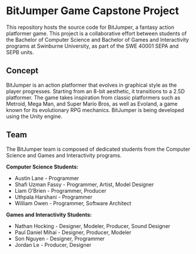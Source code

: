 # BitJumper Game Capstone Project

This repository hosts the source code for BitJumper, a fantasy action platformer game. This project is a collaborative effort between students of the Bachelor of Computer Science and Bachelor of Games and Interactivity programs at Swinburne University, as part of the SWE 40001 SEPA and SEPB units.

## Concept

BitJumper is an action platformer that evolves in graphical style as the player progresses. Starting from an 8-bit aesthetic, it transitions to a 2.5D platformer. The game takes inspiration from classic platformers such as Metroid, Mega Man, and Super Mario Bros, as well as Evoland, a game known for its evolutionary RPG mechanics. BitJumper is being developed using the Unity engine.

## Team

The BitJumper team is composed of dedicated students from the Computer Science and Games and Interactivity programs.

**Computer Science Students:**

- Austin Lane - Programmer
- Shafi Uzman Fassy - Programmer, Artist, Model Designer
- Liam O’Brien - Programmer, Producer
- Uthpala Harshani - Programmer
- William Owen - Programmer, Software Architect

**Games and Interactivity Students:**

- Nathan Hocking - Designer, Modeler, Producer, Sound Designer
- Paul Daniel Mihai - Designer, Producer, Modeler
- Son Nguyen - Designer, Programmer
- Jordan Le - Producer, Designer

